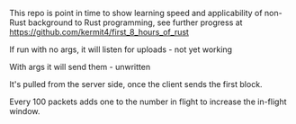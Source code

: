 This repo is point in time to show learning speed and applicability of non-Rust background to Rust programming, see further progress at https://github.com/kermit4/first_8_hours_of_rust  

If run with no args, it will listen for uploads - not yet working

With args it will send them - unwritten


It's pulled from the server side, once the client sends the first block.

Every 100 packets adds one to the number in flight to increase the in-flight window. 
